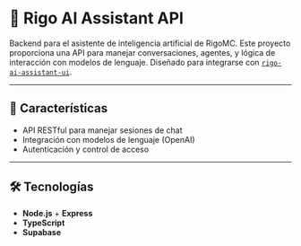 # 🧠 Rigo AI Assistant API

Backend para el asistente de inteligencia artificial de RigoMC. 
Este proyecto proporciona una API para manejar conversaciones, agentes, y lógica de interacción con modelos de lenguaje. 
Diseñado para integrarse con [`rigo-ai-assistant-ui`](https://github.com/RigoMC/rigo-ai-assistant-ui).

---

## 🚀 Características

- API RESTful para manejar sesiones de chat
- Integración con modelos de lenguaje (OpenAI)
- Autenticación y control de acceso

---

## 🛠️ Tecnologías

- **Node.js** + **Express**
- **TypeScript**
- **Supabase**

